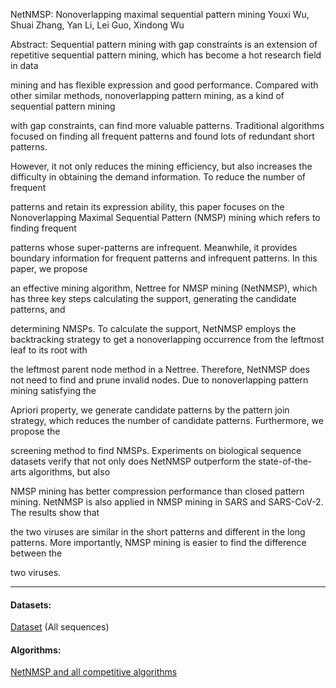 NetNMSP: Nonoverlapping maximal sequential pattern mining
Youxi Wu, Shuai Zhang, Yan Li, Lei Guo, Xindong Wu

Abstract: Sequential pattern mining with gap constraints is an extension of repetitive sequential pattern mining, which has become a hot research field in data 

mining and has flexible expression and good performance. Compared with other similar methods, nonoverlapping pattern mining, as a kind of sequential pattern mining 

with gap constraints, can find more valuable patterns. Traditional algorithms focused on finding all frequent patterns and found lots of redundant short patterns. 

However, it not only reduces the mining efficiency, but also increases the difficulty in obtaining the demand information. To reduce the number of frequent 

patterns and retain its expression ability, this paper focuses on the Nonoverlapping Maximal Sequential Pattern (NMSP) mining which refers to finding frequent 

patterns whose super-patterns are infrequent. Meanwhile, it provides boundary information for frequent patterns and infrequent patterns. In this paper, we propose 

an effective mining algorithm, Nettree for NMSP mining (NetNMSP), which has three key steps calculating the support, generating the candidate patterns, and 

determining NMSPs. To calculate the support, NetNMSP employs the backtracking strategy to get a nonoverlapping occurrence from the leftmost leaf to its root with 

the leftmost parent node method in a Nettree. Therefore, NetNMSP does not need to find and prune invalid nodes. Due to nonoverlapping pattern mining satisfying the 

Apriori property, we generate candidate patterns by the pattern join strategy, which reduces the number of candidate patterns. Furthermore, we propose the 

screening method to find NMSPs. Experiments on biological sequence datasets verify that not only does NetNMSP outperform the state-of-the-arts algorithms, but also 

NMSP mining has better compression performance than closed pattern mining.  NetNMSP is also applied in NMSP mining in SARS and SARS-CoV-2. The results show that 

the two viruses are similar in the short patterns and  different in the long patterns. More importantly, NMSP mining is easier to find the difference between the 

two viruses. 


---

#### Datasets:
[Dataset](https://github.com/wuc567/Pattern-Mining/blob/master/NetNMSP/DataSet.rar)  (All sequences)

#### Algorithms:

[NetNMSP and all competitive algorithms](https://github.com/wuc567/Pattern-Mining/blob/master/NetNMSP/NetNMSP_code.rar)
